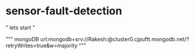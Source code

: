 # sensor-fault-detection

"
lets start
"

"""
mongoDB url:mongodb+srv://Rakesh:<password>@cluster0.cjpuftt.mongodb.net/?retryWrites=true&w=majority
"""